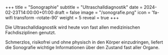 +++
title = "Sonographie"
subtitle = "Ultraschalldiagnostik"
date = 2024-02-23T14:00:00+01:00
draft = false
image = "/sonografie.png"
icon = 'fa-wifi transform -rotate-90'
weight = 5
reveal = true
+++

Die Ultraschalldiagnostik wird heute von fast allen medizinischen
Fachdisziplinen genutzt.

Schmerzlos, risikofrei und ohne physisch in den Körper einzudringen, liefert die
Sonografie wichtige Informationen über den Zustand fast aller Organe.
